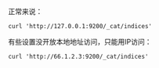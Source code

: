 正常来说：
```
curl 'http://127.0.0.1:9200/_cat/indices'
```

有些设置没开放本地地址访问，只能用IP访问：
```
curl 'http://66.1.2.3:9200/_cat/indices'
```
